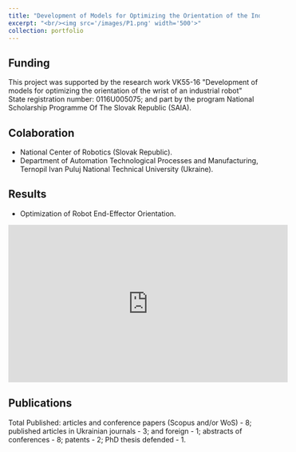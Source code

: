```yaml
---
title: "Development of Models for Optimizing the Orientation of the Industrial Robot Brush"
excerpt: "<br/><img src='/images/P1.png' width='500'>"
collection: portfolio
---
```

## Funding
This project was supported by the research work VK55-16 "Development of models for optimizing the orientation of the wrist of an industrial robot" State registration number: 0116U005075; and part by the program National Scholarship Programme Of The Slovak Republic (SAIA).

## Colaboration
* National Center of Robotics (Slovak Republic).
* Department of Automation Technological Processes and Manufacturing, Ternopil Ivan Puluj National Technical University (Ukraine).

## Results


* Optimization of Robot End-Effector Orientation.
<iframe width="560" height="315" src="https://youtu.be/IG_sIPefblQ" title="YouTube video player" frameborder="0" allow="accelerometer; autoplay; clipboard-write; encrypted-media; gyroscope; picture-in-picture" allowfullscreen></iframe>


## Publications
Total Published: articles and conference papers (Scopus and/or WoS) - 8; published articles in Ukrainian journals - 3; and foreign - 1; abstracts of conferences - 8; patents - 2; PhD thesis defended - 1.